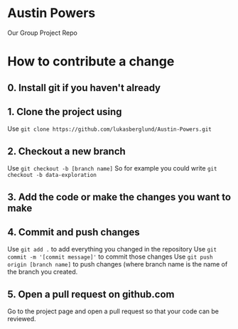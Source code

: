 # Austin Powers
Our Group Project Repo

# How to contribute a change


## 0. Install git if you haven't already
## 1. Clone the project using 
Use `git clone https://github.com/lukasberglund/Austin-Powers.git`

## 2. Checkout a new branch
Use `git checkout -b [branch name]` 
So for example you could write `git checkout -b data-exploration`

## 3. Add the code or make the changes you want to make

## 4. Commit and push changes
Use `git add .` to add everything you changed in the repository
Use `git commit -m '[commit message]'` to commit those changes
Use `git push origin [branch name]` to push changes (where branch name is the name of the branch you created.

## 5. Open a pull request on github.com
Go to the project page and open a pull request so that your code can be reviewed.
